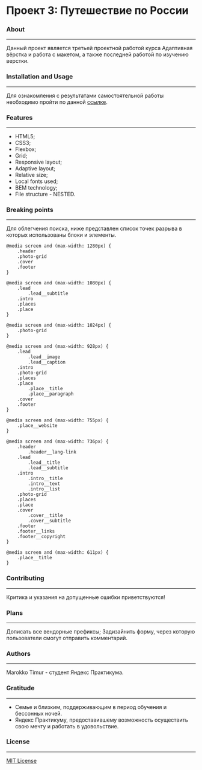 # Проект 3: Путешествие по России

### About
------------
Данный проект является третьей проектной работой курса Адаптивная вёрстка и работа с макетом,  а также последней работой по изучению верстки.

### Installation and Usage
------------
Для ознакомления с результатами самостоятельной работы необходимо пройти по данной [ссылке](https://proofblame.github.io/russian-travel/ "Путешествие по России").

### Features
------------
- HTML5;
- CSS3;
- Flexbox;
- Grid;
- Responsive layout;
- Adaptive layout;
- Relative size;
- Local fonts used;
- BEM technology;
- File structure - NESTED.

### Breaking points
------------
Для облегчения поиска, ниже представлен список точек разрыва в которых использованы блоки и элементы.

    @media screen and (max-width: 1280px) {
        .header
        .photo-grid
        .cover
        .footer
    }

    @media screen and (max-width: 1080px) {
        .lead
            .lead__subtitle
        .intro
        .places
        .place
    }

    @media screen and (max-width: 1024px) {
        .photo-grid 
    }
    
    @media screen and (max-width: 928px) {
        .lead
            .lead__image
            .lead__caption
        .intro
        .photo-grid
        .places
        .place
            .place__title
            .place__paragraph
        .cover
        .footer
    }
    
    @media screen and (max-width: 755px) {
        .place__website
    }
    
    @media screen and (max-width: 736px) {
        .header
            .header__lang-link 
        .lead
            .lead__title
            .lead__subtitle
        .intro
            .intro__title
            .intro__text
            .intro__list
        .photo-grid
        .places
        .place
        .cover
            .cover__title
            .cover__subtitle
        .footer
        .footer__links
        .footer__copyright
    }
    
    @media screen and (max-width: 611px) {
        .place__title
    }

### Contributing
------------
Критика и указания на допущенные ошибки приветствуются!

### Plans
------------
Дописать все вендорные префиксы;
Задизайнить форму, через которую пользователи смогут отправить комментарий.
###  Authors
------------
Marokko Timur - студент Яндекс Практикума.

### Gratitude
------------
- Семье и близким, поддерживающим в период обучения и бессонных ночей.
-  Яндекс Практикуму, предоставившему возможность осуществить свою мечту и работать в удовольствие.

### License
------------
[MIT License](https://choosealicense.com/licenses/mit/ "MIT License")
